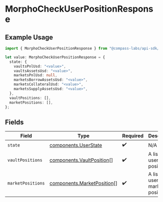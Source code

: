 # MorphoCheckUserPositionResponse

## Example Usage

```typescript
import { MorphoCheckUserPositionResponse } from "@compass-labs/api-sdk/models/components";

let value: MorphoCheckUserPositionResponse = {
  state: {
    vaultsPnlUsd: "<value>",
    vaultsAssetsUsd: "<value>",
    marketsPnlUsd: null,
    marketsBorrowAssetsUsd: "<value>",
    marketsCollateralUsd: "<value>",
    marketsSupplyAssetsUsd: "<value>",
  },
  vaultPositions: [],
  marketPositions: [],
};
```

## Fields

| Field                                                                    | Type                                                                     | Required                                                                 | Description                                                              |
| ------------------------------------------------------------------------ | ------------------------------------------------------------------------ | ------------------------------------------------------------------------ | ------------------------------------------------------------------------ |
| `state`                                                                  | [components.UserState](../../models/components/userstate.md)             | :heavy_check_mark:                                                       | N/A                                                                      |
| `vaultPositions`                                                         | [components.VaultPosition](../../models/components/vaultposition.md)[]   | :heavy_check_mark:                                                       | A list of the user's vault positions.                                    |
| `marketPositions`                                                        | [components.MarketPosition](../../models/components/marketposition.md)[] | :heavy_check_mark:                                                       | A list of the user's market positions.                                   |